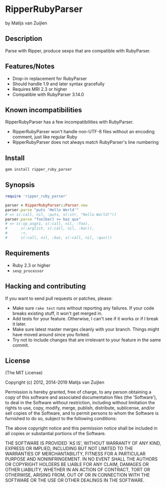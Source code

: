# RipperRubyParser

by Matijs van Zuijlen

## Description

Parse with Ripper, produce sexps that are compatible with RubyParser.

## Features/Notes

* Drop-in replacement for RubyParser
* Should handle 1.9 and later syntax gracefully
* Requires MRI 2.3 or higher
* Compatible with RubyParser 3.14.0

## Known incompatibilities

RipperRubyParser has a few incompatibilities with RubyParser.

* RipperRubyParser won't handle non-UTF-8 files without an encoding comment,
  just like regular Ruby
* RipperRubyParser does not always match RubyParser's line numbering

## Install

    gem install ripper_ruby_parser

## Synopsis

```ruby
require 'ripper_ruby_parser'

parser = RipperRubyParser::Parser.new
parser.parse "puts 'Hello World'"
# => s(:call, nil, :puts, s(:str, "Hello World!"))
parser.parse "foo[bar] += baz qux"
# => s(:op_asgn1, s(:call, nil, :foo),
#      s(:arglist, s(:call, nil, :bar)),
#      :+,
#      s(:call, nil, :baz, s(:call, nil, :qux)))
```

## Requirements

* Ruby 2.3 or higher
* `sexp_processor`

## Hacking and contributing

If you want to send pull requests or patches, please:

* Make sure `rake test` runs without reporting any failures. If your code
  breaks existing stuff, it won't get merged in.
* Add tests for your feature. Otherwise, I can't see if it works or if I
  break it later.
* Make sure latest master merges cleanly with your branch. Things might
  have moved around since you forked.
* Try not to include changes that are irrelevant to your feature in the
  same commit.

## License

(The MIT License)

Copyright (c) 2012, 2014-2019 Matijs van Zuijlen

Permission is hereby granted, free of charge, to any person obtaining
a copy of this software and associated documentation files (the
'Software'), to deal in the Software without restriction, including
without limitation the rights to use, copy, modify, merge, publish,
distribute, sublicense, and/or sell copies of the Software, and to
permit persons to whom the Software is furnished to do so, subject to
the following conditions:

The above copyright notice and this permission notice shall be
included in all copies or substantial portions of the Software.

THE SOFTWARE IS PROVIDED 'AS IS', WITHOUT WARRANTY OF ANY KIND,
EXPRESS OR IMPLIED, INCLUDING BUT NOT LIMITED TO THE WARRANTIES OF
MERCHANTABILITY, FITNESS FOR A PARTICULAR PURPOSE AND NONINFRINGEMENT.
IN NO EVENT SHALL THE AUTHORS OR COPYRIGHT HOLDERS BE LIABLE FOR ANY
CLAIM, DAMAGES OR OTHER LIABILITY, WHETHER IN AN ACTION OF CONTRACT,
TORT OR OTHERWISE, ARISING FROM, OUT OF OR IN CONNECTION WITH THE
SOFTWARE OR THE USE OR OTHER DEALINGS IN THE SOFTWARE.
